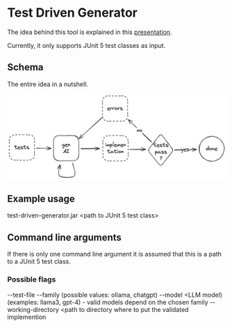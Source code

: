 # Test Driven Generator

The idea behind this tool is explained in this [presentation](https://docs.google.com/presentation/d/1UQeBTu0jupNiNV-Ul943Qz2A4fEjqDScZay45bO6q9A/edit?usp=sharing).

Currently, it only supports JUnit 5 test classes as input. 

## Schema

The entire idea in a nutshell.

![schema](/resources/schema.png)

## Example usage

test-driven-generator.jar <path to JUnit 5 test class>

## Command line arguments

If there is only one command line argument it is assumed that this is a path to a JUnit 5 test class.

### Possible flags

--test-file <path to test file>
--family <LLM family> (possible values: ollama, chatgpt)
--model <LLM model) (examples: llama3, gpt-4) - valid models depend on the chosen family
--working-directory <path to directory where to put the validated implemention




